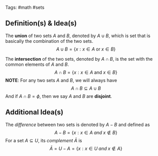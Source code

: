 Tags: #math #sets 
## Definition(s) & Idea(s)
The **union** of two sets $A$ and $B$, denoted by $A\cup B$, which is set that is basically the combination of the two sets.$$A\cup B=\{x:x\in A\;\text{or}\;x\in B\}$$

The **intersection** of the two sets, denoted by $A\cap B$, is the set with the common elements of $A$ and $B$. $$A\cap B=\{x:x\in A\;\text{and}\;x\in B\}$$
**NOTE**: For any two sets $A$ and $B$, we will always have$$A\cap B\subseteq A\cup B$$
And if $A\cap B = \phi$, then we say $A$ and $B$ are **disjoint**.
## Additional Idea(s)
The *difference* between two sets is denoted by $A-B$ and defined as$$A-B=\{x:x\in A\;and\;x\notin B\}$$
For a set $A\subseteq U$, its *complement* $\bar{A}$ is$$\bar{A}=U-A=\{x:x\in U\;and\;x\notin A\}$$

